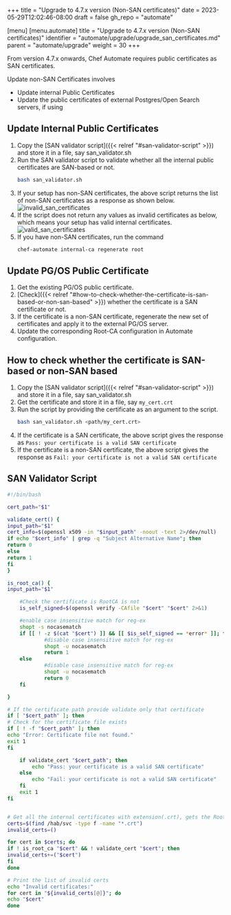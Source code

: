 +++
title = "Upgrade to 4.7.x version (Non-SAN certificates)"
date = 2023-05-29T12:02:46-08:00
draft = false
gh_repo = "automate"

[menu]
  [menu.automate]
    title = "Upgrade to 4.7.x version (Non-SAN certificates)"
    identifier = "automate/upgrade/upgrade_san_certificates.md"
    parent = "automate/upgrade"
    weight = 30
+++

From version 4.7.x onwards, Chef Automate requires public certificates as SAN certificates.

Update non-SAN Certificates involves
- Update internal Public Certificates
- Update the public certificates of external Postgres/Open Search servers, if using

## Update Internal Public Certificates
1. Copy the [SAN validator script]({{< relref "#san-validator-script" >}}) and store it in a file, say san_validator.sh
2. Run the SAN validator script to validate whether all the internal public certificates are SAN-based or not.
    ```sh 
    bash san_validator.sh
    ```
3. If your setup has non-SAN certificates, the above script returns the list of non-SAN certificates as a response as shown below.
   ![invalid_san_certificates](/images/automate/invalid_san_certificates.png)
4. If the script does not return any values as invalid certificates as below, which means your setup has valid internal certificates.
   ![valid_san_certificates](/images/automate/valid_san_certificates.png)
5. If you have non-SAN certificates, run the command
    ```sh
    chef-automate internal-ca regenerate root
    ```

## Update PG/OS Public Certificate
1. Get the existing PG/OS public certificate.
2. [Check]({{< relref "#how-to-check-whether-the-certificate-is-san-based-or-non-san-based" >}}) whether the certificate is a SAN certificate or not.
3. If the certificate is a non-SAN certificate, regenerate the new set of certificates and apply it to the external PG/OS server.
4. Update the corresponding Root-CA configuration in Automate configuration.

## How to check whether the certificate is SAN-based or non-SAN based
1. Copy the [SAN validator script]({{< relref "#san-validator-script" >}}) and store it in a file, say san_validator.sh
2. Get the certificate and store it in a file, say `my_cert.crt`
3. Run the script by providing the certificate as an argument to the script.
    ```sh
    bash san_validator.sh <path/my_cert.crt>
    ```
4. If the certificate is a SAN certificate, the above script gives the response as `Pass: your certificate is a valid SAN certificate`
5. If the certificate is a non-SAN certificate, the above script gives the response as `Fail: your certificate is not a valid SAN certificate`

## SAN Validator Script
   ```sh
   #!/bin/bash
   
   cert_path="$1"
   
   validate_cert() {
   input_path="$1"
   cert_info=$(openssl x509 -in "$input_path" -noout -text 2>/dev/null)
   if echo "$cert_info" | grep -q "Subject Alternative Name"; then
   return 0
   else
   return 1
   fi
   }
   
   is_root_ca() {
   input_path="$1"
   
       #Check the certificate is RootCA is not
       is_self_signed=$(openssl verify -CAfile "$cert" "$cert" 2>&1)
   
       #enable case insensitive match for reg-ex
       shopt -s nocasematch
       if [[ ! -z $(cat "$cert") ]] && [[ $is_self_signed == *error* ]]; then
               #disable case insensitive match for reg-ex
               shopt -u nocasematch
               return 1
       else
               #disable case insensitive match for reg-ex
               shopt -u nocasematch
               return 0
       fi
   
   }
   
   # If the certificate path provide validate only that certificate
   if [ "$cert_path" ]; then
   # Check for the certificate file exists
   if [ ! -f "$cert_path" ]; then
   echo "Error: Certificate file not found."
   exit 1
   fi
   
       if validate_cert "$cert_path"; then
           echo "Pass: your certificate is a valid SAN certificate"
       else
           echo "Fail: your certificate is not a valid SAN certificate"
       fi
       exit 1
   fi
   
   
   # Get all the internal certificates with extension(.crt), gets the RootCA and public certificates
   certs=$(find /hab/svc -type f -name "*.crt")
   invalid_certs=()
   
   for cert in $certs; do
   if ! is_root_ca "$cert" && ! validate_cert "$cert"; then
   invalid_certs+=("$cert")
   fi
   done
   
   # Print the list of invalid certs
   echo "Invalid certificates:"
   for cert in "${invalid_certs[@]}"; do
   echo "$cert"
   done
   ```